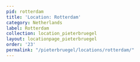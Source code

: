 ```yaml
---
pid: rotterdam
title: 'Location: Rotterdam'
category: Netherlands
label: Rotterdam
collection: location_pieterbruegel
layout: locationpage_pieterbruegel
order: '23'
permalink: "/pieterbruegel/locations/rotterdam/"
---
```

